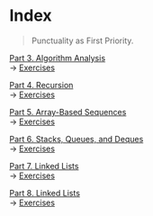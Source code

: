 # Index
> Punctuality as First Priority.

<div>
    <p>
        <a href="https://github.com/JoonHyeok-hozy-Kim/datastructure_and_algorithm_in_python/blob/main/Part03_Algorithm_Analysis/part3_00_algorithm_analysis.md">Part 3. Algorithm Analysis</a>
        <br/>
        → <a href="https://github.com/JoonHyeok-hozy-Kim/datastructure_and_algorithm_in_python/blob/main/Part03_Algorithm_Analysis/part3_5_excercises.md">Exercises</a>    
    </p>
</div>
<div>
    <p>
        <a href="https://github.com/JoonHyeok-hozy-Kim/datastructure_and_algorithm_in_python/blob/main/Part04_Recursion/part4_00_recursion.md">Part 4. Recursion</a>
        <br/>
        → <a href="https://github.com/JoonHyeok-hozy-Kim/datastructure_and_algorithm_in_python/blob/main/Part04_Recursion/part4_7_exercises.md">Exercises</a>    
    </p>
</div>
<div>
    <p>
        <a href="https://github.com/JoonHyeok-hozy-Kim/datastructure_and_algorithm_in_python/blob/main/Part05_Array_Based_Sequences/part05_00_array_based_sequences.md">Part 5. Array-Based Sequences</a>
        <br/>
        → <a href="https://github.com/JoonHyeok-hozy-Kim/datastructure_and_algorithm_in_python/blob/main/Part05_Array_Based_Sequences/part05_07_exercises.md">Exercises</a>    
    </p>
</div>
<div>
    <p>
        <a href="https://github.com/JoonHyeok-hozy-Kim/datastructure_and_algorithm_in_python/blob/main/Part06_Stacks_Queues_and_Deques/part06_00_stacks_queues_and_deques.md">Part 6. Stacks, Queues, and Deques</a>
        <br/>
        → <a href="https://github.com/JoonHyeok-hozy-Kim/datastructure_and_algorithm_in_python/blob/main/Part06_Stacks_Queues_and_Deques/part06_04_exercises.md">Exercises</a>
    </p>
</div>
<div>
    <p>
        <a href="https://github.com/JoonHyeok-hozy-Kim/datastructure_and_algorithm_in_python/blob/main/Part07_Linked_LIsts/part07_00_linked_lists.md">Part 7. Linked Lists</a>
        <br/>
        → <a href="https://github.com/JoonHyeok-hozy-Kim/datastructure_and_algorithm_in_python/blob/main/Part07_Linked_LIsts/part07_08_exercises.md">Exercises</a>
    </p>
</div>
<div>
    <p>
        <a href="https://github.com/JoonHyeok-hozy-Kim/datastructure_and_algorithm_in_python/blob/main/Part08_Trees/part08_00_trees.md">Part 8. Linked Lists</a>
        <br/>
        → <a href="https://github.com/JoonHyeok-hozy-Kim/datastructure_and_algorithm_in_python/blob/main/Part08_Trees/part08_06_exercises.md">Exercises</a>
    </p>
</div>

